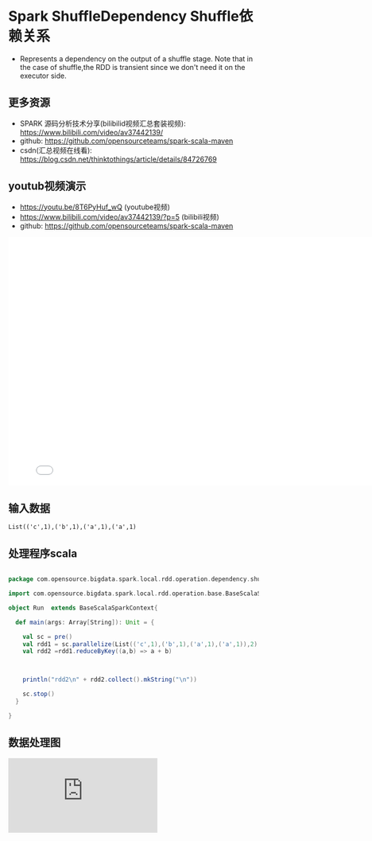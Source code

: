 # Spark ShuffleDependency Shuffle依赖关系

-    Represents a dependency on the output of a shuffle stage. Note that in the case of shuffle,the RDD is transient since we don't need it on the executor side.

## 更多资源
- SPARK 源码分析技术分享(bilibilid视频汇总套装视频): https://www.bilibili.com/video/av37442139/
- github: https://github.com/opensourceteams/spark-scala-maven
- csdn(汇总视频在线看): https://blog.csdn.net/thinktothings/article/details/84726769


## youtub视频演示
  - https://youtu.be/8T6PyHuf_wQ  (youtube视频)
  - https://www.bilibili.com/video/av37442139/?p=5  (bilibili视频)
  - github: https://github.com/opensourceteams/spark-scala-maven

<iframe  width="800" height="500"  src="//player.bilibili.com/player.html?aid=37442139&cid=65822917&page=5" scrolling="no" border="0" frameborder="no" framespacing="0" allowfullscreen="true"> </iframe>
  
## 输入数据

```shell
List(('c',1),('b',1),('a',1),('a',1)
```


## 处理程序scala
```scala

package com.opensource.bigdata.spark.local.rdd.operation.dependency.shuffle.n_01_ShuffleDependency

import com.opensource.bigdata.spark.local.rdd.operation.base.BaseScalaSparkContext

object Run  extends BaseScalaSparkContext{

  def main(args: Array[String]): Unit = {

    val sc = pre()
    val rdd1 = sc.parallelize(List(('c',1),('b',1),('a',1),('a',1)),2)
    val rdd2 =rdd1.reduceByKey((a,b) => a + b)



    println("rdd2\n" + rdd2.collect().mkString("\n"))

    sc.stop()
  }

}


```

## 数据处理图



[![Shuffle依赖关系](https://github.com/opensourceteams/spark-scala-maven/blob/master/md/ShuffleDependency.md "Shuffle依赖关系")](https://github.com/opensourceteams/spark-scala-maven/blob/master/md/ShuffleDependency.md "Shuffle依赖关系")
